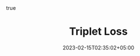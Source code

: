 ---
title: "Triplet Loss"
date: 2023-02-15T02:35:02+05:00
draft: false
tocopen: true
math: true
showtoc: true
---